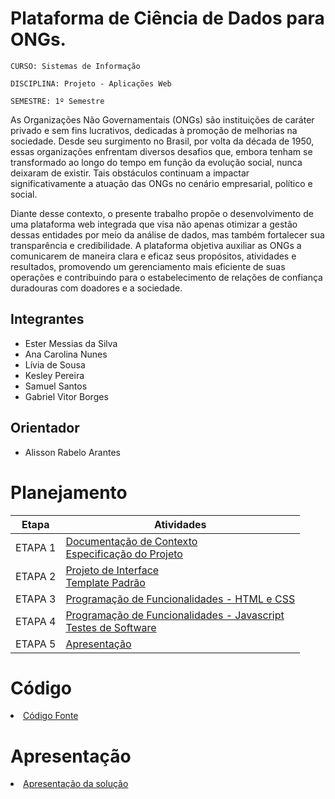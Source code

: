 # Plataforma de Ciência de Dados para ONGs.

`CURSO: Sistemas de Informação`

`DISCIPLINA: Projeto - Aplicações Web`

`SEMESTRE: 1º Semestre`

As Organizações Não Governamentais (ONGs) são instituições de caráter privado e sem fins lucrativos, dedicadas à promoção de melhorias na sociedade. Desde seu surgimento no Brasil, por volta da década de 1950, essas organizações enfrentam diversos desafios que, embora tenham se transformado ao longo do tempo em função da evolução social, nunca deixaram de existir. Tais obstáculos continuam a impactar significativamente a atuação das ONGs no cenário empresarial, político e social.

Diante desse contexto, o presente trabalho propõe o desenvolvimento de uma plataforma web integrada que visa não apenas otimizar a gestão dessas entidades por meio da análise de dados, mas também fortalecer sua transparência e credibilidade. A plataforma objetiva auxiliar as ONGs a comunicarem de maneira clara e eficaz seus propósitos, atividades e resultados, promovendo um gerenciamento mais eficiente de suas operações e contribuindo para o estabelecimento de relações de confiança duradouras com doadores e a sociedade.

## Integrantes

* Ester Messias da Silva
* Ana Carolina Nunes
* Lívia de Sousa
* Kesley Pereira
* Samuel Santos
* Gabriel Vitor Borges


## Orientador

* Alisson Rabelo Arantes

# Planejamento

| Etapa         | Atividades |
|  :----:   | ----------- |
| ETAPA 1         |[Documentação de Contexto](docs/context.md) <br> [Especificação do Projeto](docs/especification.md) |
| ETAPA 2         |[Projeto de Interface](docs/interface.md) <br> [Template Padrão](docs/template.md) |
| ETAPA 3         |[Programação de Funcionalidades - HTML e CSS](docs/development.md) |
| ETAPA 4        |[Programação de Funcionalidades - Javascript](docs/development.md) <br> [Testes de Software ](docs/tests.md) |
| ETAPA 5         | [Apresentação](presentation/README.md) |

# Código

<li><a href="src/README.md"> Código Fonte</a></li>

# Apresentação

<li><a href="presentation/README.md"> Apresentação da solução</a></li>
